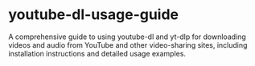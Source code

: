 # youtube-dl-usage-guide
A comprehensive guide to using youtube-dl and yt-dlp for downloading videos and audio from YouTube and other video-sharing sites, including installation instructions and detailed usage examples.
